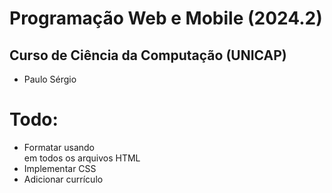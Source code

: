 # Programação Web e Mobile (2024.2)
## Curso de Ciência da Computação (UNICAP)
- Paulo Sérgio

# Todo:
- Formatar usando <div> em todos os arquivos HTML
- Implementar CSS
- Adicionar currículo
